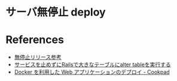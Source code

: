 サーバ無停止 deploy
=================



# References

+ [無停止リリース参考](http://qiita.com/mo12ino/items/211f0ef10a58633d21cf)
+ [サービスを止めずにRailsで大きなテーブルにalter tableを実行する](http://qiita.com/yuku_t/items/8ff24f99301f7f0dd65b)
+ [Docker を利用した Web アプリケーションのデプロイ - Cookpad](http://techlife.cookpad.com/entry/2015/04/20/134758)
